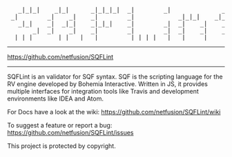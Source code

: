 <pre>
   _|_|_|    _|_|      _|_|_|_|  _|        _|              _|      
 _|        _|    _|    _|        _|            _|_|_|    _|_|_|_|  
   _|_|    _|  _|_|    _|_|_|    _|        _|  _|    _|    _|      
       _|  _|    _|    _|        _|        _|  _|    _|    _|      
 _|_|_|      _|_|  _|  _|        _|_|_|_|  _|  _|    _|      _|_|
</pre>
__________________________________________________________________

 https://github.com/netfusion/SQFLint
__________________________________________________________________
 
SQFLint is an validator for SQF syntax. SQF is the scripting language for the RV engine developed by Bohemia Interactive.
Written in JS, it provides multiple interfaces for integration tools like Travis and development environments like IDEA and Atom.

For Docs have a look at the wiki:
https://github.com/netfusion/SQFLint/wiki

To suggest a feature or report a bug:
https://github.com/netfusion/SQFLint/issues

This project is protected by copyright.